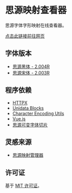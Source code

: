 # 思源映射查看器

思源字体字形映射在线查看器。

[点击此链接前往网页](https://source-han-mapping-viewer.takwolf.com)

## 字体版本

- [思源黑体 - 2.004R](https://github.com/adobe-fonts/source-han-sans/releases/tag/2.004R)
- [思源宋体 - 2.003R](https://github.com/adobe-fonts/source-han-serif/releases/tag/2.003R)

## 程序依赖

- [HTTPX](https://github.com/encode/httpx)
- [Unidata Blocks](https://github.com/TakWolf/unidata-blocks)
- [Character Encoding Utils](https://github.com/TakWolf/character-encoding-utils)
- [Vue.js](https://cn.vuejs.org)
- [思源可变字体切片](https://github.com/TakWolf/source-han-vf-sliced)

## 灵感来源

- [思源映射管理器](https://github.com/NightFurySL2001/shs-cid)

## 许可证

基于 [MIT 许可证](LICENSE)。
